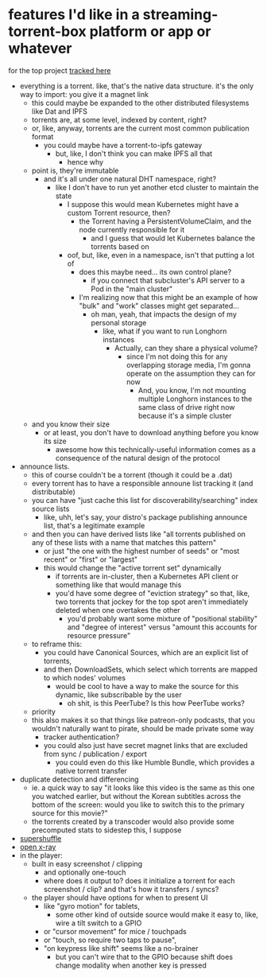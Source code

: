 # features I'd like in a streaming-torrent-box platform or app or whatever

for the top project [tracked here](a9341e3f-04b6-417a-ad83-b669cfd9bd2e.md)

- everything is a torrent. like, that's the native data structure. it's the only way to import: you give it a magnet link
  - this could maybe be expanded to the other distributed filesystems like Dat and IPFS
  - torrents are, at some level, indexed by content, right?
  - or, like, anyway, torrents are the current most common publication format
    - you could maybe have a torrent-to-ipfs gateway
      - but, like, I don't think you can make IPFS all that
        - hence why
  - point is, they're immutable
    - and it's all under one natural DHT namespace, right?
      - like I don't have to run yet another etcd cluster to maintain the state
        - I suppose this would mean Kubernetes might have a custom Torrent resource, then?
          - the Torrent having a PersistentVolumeClaim, and the node currently responsible for it
            - and I guess that would let Kubernetes balance the torrents based on
        - oof, but, like, even in a namespace, isn't that putting a lot of
          - does this maybe need... its own control plane?
            - if you connect that subcluster's API server to a Pod in the "main cluster"
          - I'm realizing now that this might be an example of how "bulk" and "work" classes might get separated...
            - oh man, yeah, that impacts the design of my personal storage
              - like, what if you want to run Longhorn instances
                - Actually, can they share a physical volume?
                  - since I'm not doing this for any overlapping storage media, I'm gonna operate on the assumption they can for now
                    - And, you know, I'm not mounting multiple Longhorn instances to the same class of drive right now because it's a simple cluster
  - and you know their size
    - or at least, you don't have to download anything before you know its size
      - awesome how this technically-useful information comes as a consequence of the natural design of the protocol
- announce lists.
  - this of course couldn't be a torrent (though it could be a .dat)
  - every torrent has to have a responsible announe list tracking it (and distributable)
  - you can have "just cache this list for discoverability/searching" index source lists
    - like, uhh, let's say, your distro's package publishing announce list, that's a legitimate example
  - and then you can have derived lists like "all torrents published on any of these lists with a name that matches this pattern"
    - or just "the one with the highest number of seeds" or "most recent" or "first" or "largest"
    - this would change the "active torrent set" dynamically
      - if torrents are in-cluster, then a Kubernetes API client or something like that would manage this
      - you'd have some degree of "eviction strategy" so that, like, two torrents that jockey for the top spot aren't immediately deleted when one overtakes the other
        - you'd probably want some mixture of "positional stability" and "degree of interest" versus "amount this accounts for resource pressure"
  - to reframe this:
    - you could have Canonical Sources, which are an explicit list of torrents,
    - and then DownloadSets, which select which torrents are mapped to which nodes' volumes
      - would be cool to have a way to make the source for this dynamic, like subscribable by the user
        - oh shit, is this PeerTube? Is this how PeerTube works?
  - priority
  - this also makes it so that things like patreon-only podcasts, that you wouldn't naturally want to pirate, should be made private some way
    - tracker authentication?
    - you could also just have secret magnet links that are excluded from sync / publication / export
      - you could even do this like Humble Bundle, which provides a native torrent transfer
- duplicate detection and differencing
  - ie. a quick way to say "it looks like this video is the same as this one you watched earlier, but without the Korean subtitles across the bottom of the screen: would you like to switch this to the primary source for this movie?"
  - the torrents created by a transcoder would also provide some precomputed stats to sidestep this, I suppose
- [supershuffle](a2ef9dce-cf96-4773-aaba-b1c3e1fc7d8d.md)
- [open x-ray](f69b6aeb-e8d2-4b5e-8970-e2e4c183c88d.md)
- in the player:
  - built in easy screenshot / clipping
    - and optionally one-touch
    - where does it output to? does it initialize a torrent for each screenshot / clip? and that's how it transfers / syncs?
  - the player should have options for when to present UI
    - like "gyro motion" for tablets,
      - some other kind of outside source would make it easy to, like, wire a tilt switch to a GPIO
    - or "cursor movement" for mice / touchpads
    - or "touch, so require two taps to pause",
    - "on keypress like shift" seems like a no-brainer
      - but you can't wire that to the GPIO because shift does change modality when another key is pressed
